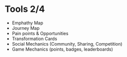 #  Tools 2/4

- Emphathy Map
- Journey Map
- Pain points & Opportunities
- Transformation Cards
- Social Mechanics (Community, Sharing, Competition)
- Game Mechanics (points, badges, leaderboards)